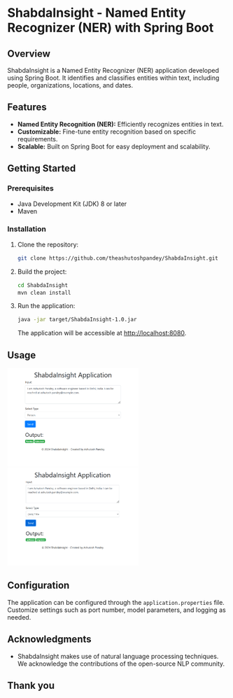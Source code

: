 # ShabdaInsight - Named Entity Recognizer (NER) with Spring Boot

## Overview

ShabdaInsight is a Named Entity Recognizer (NER) application developed using Spring Boot. It identifies and classifies entities within text, including people, organizations, locations, and dates.

## Features

- **Named Entity Recognition (NER):** Efficiently recognizes entities in text.
- **Customizable:** Fine-tune entity recognition based on specific requirements.
- **Scalable:** Built on Spring Boot for easy deployment and scalability.

## Getting Started

### Prerequisites

- Java Development Kit (JDK) 8 or later
- Maven

### Installation

1. Clone the repository:

    ```bash
    git clone https://github.com/theashutoshpandey/ShabdaInsight.git
    ```

2. Build the project:

    ```bash
    cd ShabdaInsight
    mvn clean install
    ```

3. Run the application:

    ```bash
    java -jar target/ShabdaInsight-1.0.jar
    ```

   The application will be accessible at [http://localhost:8080](http://localhost:8080).

## Usage
<img src="src/main/resources/image/name.png" alt="Name" width="300">
<img src="src/main/resources/image/job.png" alt="Job" width="300">

## Configuration

The application can be configured through the `application.properties` file. Customize settings such as port number, model parameters, and logging as needed.

## Acknowledgments

- ShabdaInsight makes use of natural language processing techniques. We acknowledge the contributions of the open-source NLP community.

## Thank you
